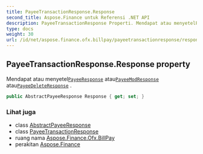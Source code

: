 ```yaml
---
title: PayeeTransactionResponse.Response
second_title: Aspose.Finance untuk Referensi .NET API
description: PayeeTransactionResponse Properti. Mendapat atau menyetelPayeeResponse atauPayeeModResponse atauPayeeDeleteResponse .
type: docs
weight: 30
url: /id/net/aspose.finance.ofx.billpay/payeetransactionresponse/response/
---
```

## PayeeTransactionResponse.Response property

Mendapat atau menyetel[`PayeeResponse`](../../payeeresponse/) atau[`PayeeModResponse`](../../payeemodresponse/) atau[`PayeeDeleteResponse`](../../payeedeleteresponse/) .

```csharp
public AbstractPayeeResponse Response { get; set; }
```

### Lihat juga

* class [AbstractPayeeResponse](../../abstractpayeeresponse/)
* class [PayeeTransactionResponse](../)
* ruang nama [Aspose.Finance.Ofx.BillPay](../../payeetransactionresponse/)
* perakitan [Aspose.Finance](../../../)


